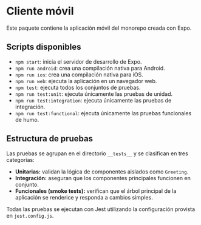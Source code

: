 # Cliente móvil

Este paquete contiene la aplicación móvil del monorepo creada con Expo.

## Scripts disponibles

- `npm start`: inicia el servidor de desarrollo de Expo.
- `npm run android`: crea una compilación nativa para Android.
- `npm run ios`: crea una compilación nativa para iOS.
- `npm run web`: ejecuta la aplicación en un navegador web.
- `npm test`: ejecuta todos los conjuntos de pruebas.
- `npm run test:unit`: ejecuta únicamente las pruebas de unidad.
- `npm run test:integration`: ejecuta únicamente las pruebas de integración.
- `npm run test:functional`: ejecuta únicamente las pruebas funcionales de humo.

## Estructura de pruebas

Las pruebas se agrupan en el directorio `__tests__` y se clasifican en tres categorías:

- **Unitarias:** validan la lógica de componentes aislados como `Greeting`.
- **Integración:** aseguran que los componentes principales funcionen en conjunto.
- **Funcionales (smoke tests):** verifican que el árbol principal de la aplicación se renderice y responda a cambios simples.

Todas las pruebas se ejecutan con Jest utilizando la configuración provista en `jest.config.js`.
